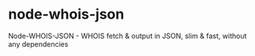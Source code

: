 # node-whois-json
Node-WHOIS-JSON - WHOIS fetch &amp; output in JSON, slim &amp; fast, without any dependencies

